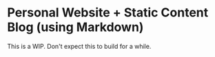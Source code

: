 # Personal Website + Static Content Blog (using Markdown)

This is a WIP. Don't expect this to build for a while.
